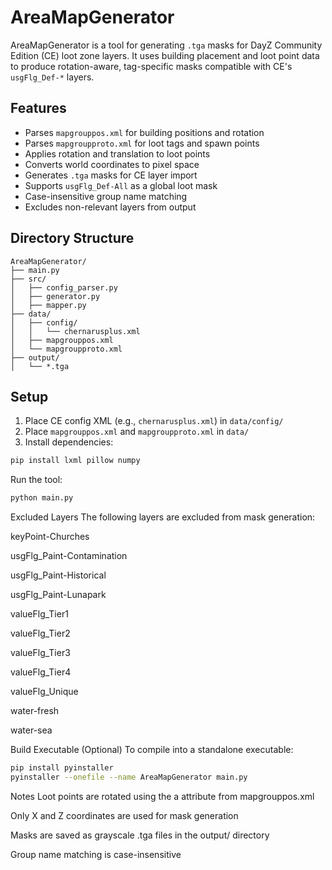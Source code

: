 # AreaMapGenerator

AreaMapGenerator is a tool for generating `.tga` masks for DayZ Community Edition (CE) loot zone layers. It uses building placement and loot point data to produce rotation-aware, tag-specific masks compatible with CE's `usgFlg_Def-*` layers.

## Features

- Parses `mapgrouppos.xml` for building positions and rotation
- Parses `mapgroupproto.xml` for loot tags and spawn points
- Applies rotation and translation to loot points
- Converts world coordinates to pixel space
- Generates `.tga` masks for CE layer import
- Supports `usgFlg_Def-All` as a global loot mask
- Case-insensitive group name matching
- Excludes non-relevant layers from output

## Directory Structure
```
AreaMapGenerator/
├── main.py
├── src/
│   ├── config_parser.py
│   ├── generator.py
│   ├── mapper.py
├── data/
│   ├── config/
│   │   └── chernarusplus.xml
│   ├── mapgrouppos.xml
│   └── mapgroupproto.xml
├── output/
│   └── *.tga
```


## Setup

1. Place CE config XML (e.g., `chernarusplus.xml`) in `data/config/`
2. Place `mapgrouppos.xml` and `mapgroupproto.xml` in `data/`
3. Install dependencies:

```bash
pip install lxml pillow numpy
```
Run the tool:

```bash
python main.py
```
Excluded Layers
The following layers are excluded from mask generation:

keyPoint-Churches

usgFlg_Paint-Contamination

usgFlg_Paint-Historical

usgFlg_Paint-Lunapark

valueFlg_Tier1

valueFlg_Tier2

valueFlg_Tier3

valueFlg_Tier4

valueFlg_Unique

water-fresh

water-sea

Build Executable (Optional)
To compile into a standalone executable:

```bash
pip install pyinstaller
pyinstaller --onefile --name AreaMapGenerator main.py
```
Notes
Loot points are rotated using the a attribute from mapgrouppos.xml

Only X and Z coordinates are used for mask generation

Masks are saved as grayscale .tga files in the output/ directory

Group name matching is case-insensitive
